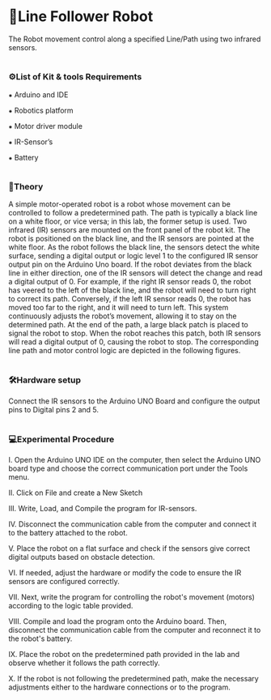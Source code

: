 # <h1>🤖Line Follower Robot</h1>

The Robot movement control along a specified Line/Path using two infrared sensors.

# <h3>⚙️List of Kit & tools Requirements</h3>

⁕ Arduino and IDE

⁕ Robotics platform

⁕ Motor driver module

⁕ IR-Sensor’s

⁕ Battery

# <h3>📒Theory</h3>

A simple motor-operated robot is a robot whose movement can be controlled to follow a predetermined path. The path is typically a black line on a white floor, or vice versa; in this lab, the former setup is used. Two infrared (IR) sensors are mounted on the front panel of the robot kit. The robot is positioned on the black line, and the IR sensors are pointed at the white floor. As the robot follows the black line, the sensors detect the white surface, sending a digital output or logic level 1 to the configured IR sensor output pin on the Arduino Uno board. If the robot deviates from the black line in either direction, one of the IR sensors will detect the change and read a digital output of 0. For example, if the right IR sensor reads 0, the robot has veered to the left of the black line, and the robot will need to turn right to correct its path. Conversely, if the left IR sensor reads 0, the robot has moved too far to the right, and it will need to turn left. This system continuously adjusts the robot’s movement, allowing it to stay on the determined path. At the end of the path, a large black patch is placed to signal the robot to stop. When the robot reaches this patch, both IR sensors will read a digital output of 0, causing the robot to stop. The corresponding line path and motor control logic are depicted in the following figures.

# <h3>🛠️Hardware setup</h3>

Connect the IR sensors to the Arduino UNO Board and configure the output
pins to Digital pins 2 and 5.

# <h3>💻Experimental Procedure</h3>
I. Open the Arduino UNO IDE on the computer, then select the Arduino UNO board type and choose the correct communication port under the Tools menu.

II. Click on File and create a New Sketch

III. Write, Load, and Compile the program for IR-sensors.

IV. Disconnect the communication cable from the computer and connect it to the battery attached to the robot.

V. Place the robot on a flat surface and check if the sensors give correct digital outputs based on obstacle detection.

VI. If needed, adjust the hardware or modify the code to ensure the IR sensors are configured correctly.

VII. Next, write the program for controlling the robot&#39;s movement (motors) according to the logic table provided.

VIII. Compile and load the program onto the Arduino board. Then, disconnect the communication cable from the computer and reconnect it to the robot&#39;s battery.

IX. Place the robot on the predetermined path provided in the lab and observe whether it follows the path correctly.

X. If the robot is not following the predetermined path, make the necessary adjustments either to the hardware connections or to the program.
